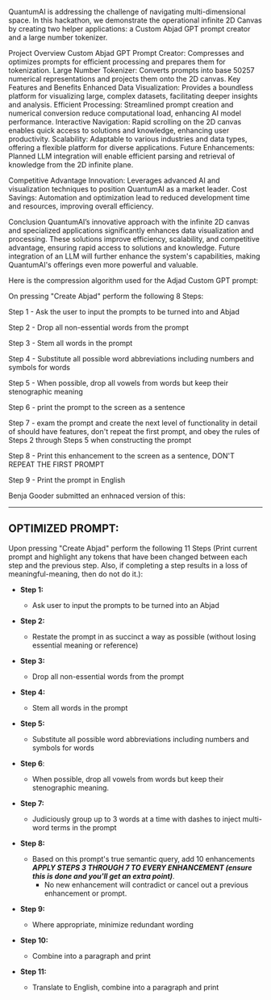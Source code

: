 
QuantumAI is addressing the challenge of navigating multi-dimensional space. In this hackathon, we demonstrate the operational infinite 2D Canvas by creating two helper applications: a Custom Abjad GPT prompt creator and a large number tokenizer.

Project Overview
Custom Abjad GPT Prompt Creator: Compresses and optimizes prompts for efficient processing and prepares them for tokenization.
Large Number Tokenizer: Converts prompts into base 50257 numerical representations and projects them onto the 2D canvas.
Key Features and Benefits
Enhanced Data Visualization: Provides a boundless platform for visualizing large, complex datasets, facilitating deeper insights and analysis.
Efficient Processing: Streamlined prompt creation and numerical conversion reduce computational load, enhancing AI model performance.
Interactive Navigation: Rapid scrolling on the 2D canvas enables quick access to solutions and knowledge, enhancing user productivity.
Scalability: Adaptable to various industries and data types, offering a flexible platform for diverse applications.
Future Enhancements: Planned LLM integration will enable efficient parsing and retrieval of knowledge from the 2D infinite plane.

Competitive Advantage
Innovation: Leverages advanced AI and visualization techniques to position QuantumAI as a market leader.
Cost Savings: Automation and optimization lead to reduced development time and resources, improving overall efficiency.

Conclusion
QuantumAI’s innovative approach with the infinite 2D canvas and specialized applications significantly enhances data visualization and processing. These solutions improve efficiency, scalability, and competitive advantage, ensuring rapid access to solutions and knowledge. Future integration of an LLM will further enhance the system's capabilities, making QuantumAI's offerings even more powerful and valuable.

Here is the compression algorithm used for the Adjad Custom GPT prompt:

On pressing "Create Abjad" perform the following 8 Steps:

Step 1 - Ask the user to input the prompts to be turned into and Abjad

Step 2 - Drop all non-essential words from the prompt

Step 3 - Stem all words in the prompt

Step 4 - Substitute all possible word abbreviations including numbers and symbols for words

Step 5 - When possible, drop all vowels from words but keep their stenographic meaning

Step 6 - print the prompt to the screen as a sentence

Step 7 - exam the prompt and create the next level of functionality in detail of should have features, don't repeat the first prompt, and obey the rules of Steps 2 through Steps 5 when constructing the prompt

Step 8 - Print this enhancement to the screen as a sentence, DON'T REPEAT THE FIRST PROMPT

Step 9 - Print the prompt in English

Benja Gooder submitted an enhnaced version of this:

-------------------------------
OPTIMIZED PROMPT:
-------------------------------
Upon pressing "Create Abjad" perform the following 11 Steps (Print current prompt and highlight any tokens that have been changed between each step and the previous step. Also, if completing a step results in a loss of meaningful-meaning, then do not do it.):

* **Step 1:**
  * Ask user to input the prompts to be turned into an Abjad

* **Step 2:**
  * Restate the prompt in as succinct a way as possible (without losing essential meaning or reference)

* **Step 3:**
  * Drop all non-essential words from the prompt

* **Step 4:**
  * Stem all words in the prompt

* **Step 5:**
  * Substitute all possible word abbreviations including numbers and symbols for words

* **Step 6**:
  * When possible, drop all vowels from words but keep their stenographic meaning.

* **Step 7:**
  * Judiciously group up to 3 words at a time with dashes to inject multi-word terms in the prompt

* **Step 8:**
  * Based on this prompt's true semantic query, add 10 enhancements ***APPLY STEPS 3 THROUGH 7 TO EVERY ENHANCEMENT (ensure this is done and you'll get an extra point)***.
    * No new enhancement will contradict or cancel out a previous enhancement or prompt.

* **Step 9:**
  * Where appropriate, minimize redundant wording

* **Step 10:**
  * Combine into a paragraph and print

* **Step 11:**
  * Translate to English, combine into a paragraph and print



